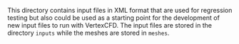 This directory contains input files in XML format that are used for regression testing but also could be used as a starting
point for the development of new input files to run with VertexCFD. The input files are stored in the directory `inputs` while
the meshes are stored in `meshes`.
